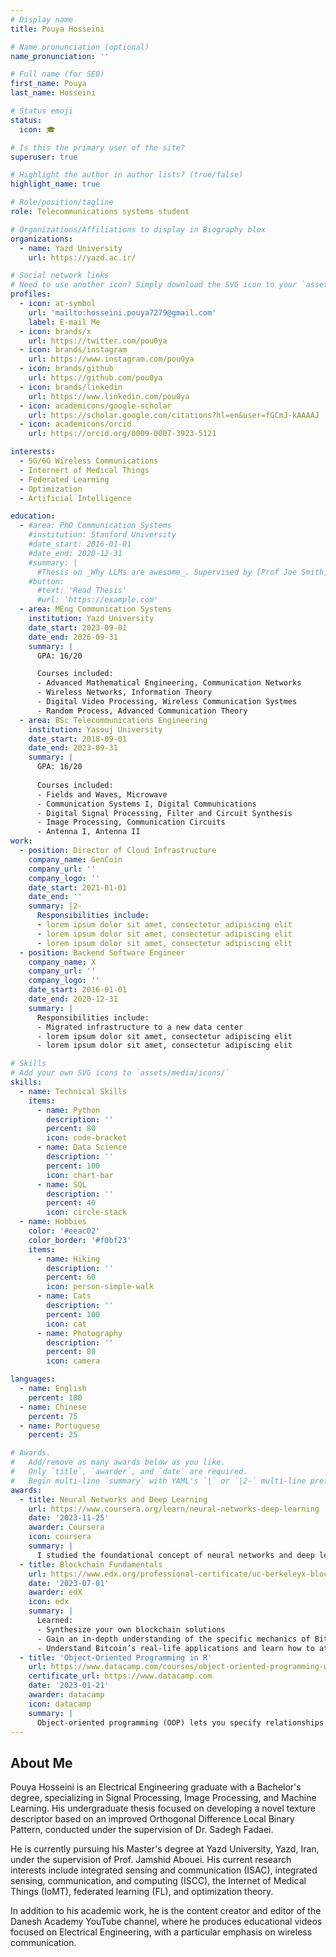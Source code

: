 ```yaml
---
# Display name
title: Pouya Hosseini

# Name pronunciation (optional)
name_pronunciation: ''

# Full name (for SEO)
first_name: Pouya
last_name: Hosseini

# Status emoji
status:
  icon: 🎓

# Is this the primary user of the site?
superuser: true

# Highlight the author in author lists? (true/false)
highlight_name: true

# Role/position/tagline
role: Telecommunications systems student

# Organizations/Affiliations to display in Biography blox
organizations:
  - name: Yazd University
    url: https://yazd.ac.ir/

# Social network links
# Need to use another icon? Simply download the SVG icon to your `assets/media/icons/` folder.
profiles:
  - icon: at-symbol
    url: 'mailto:hosseini.pouya7279@gmail.com'
    label: E-mail Me
  - icon: brands/x
    url: https://twitter.com/pou0ya
  - icon: brands/instagram
    url: https://www.instagram.com/pou0ya
  - icon: brands/github
    url: https://github.com/pou0ya
  - icon: brands/linkedin
    url: https://www.linkedin.com/pou0ya
  - icon: academicons/google-scholar
    url: https://scholar.google.com/citations?hl=en&user=fGCmJ-kAAAAJ
  - icon: academicons/orcid
    url: https://orcid.org/0009-0007-3923-5121

interests:
  - 5G/6G Wireless Communications
  - Internert of Medical Things
  - Federated Learning
  - Optimization
  - Artificial Intelligence

education:
  - #area: PhD Communication Systems
    #institution: Stanford University
    #date_start: 2016-01-01
    #date_end: 2020-12-31
    #summary: |
      #Thesis on _Why LLMs are awesome_. Supervised by [Prof Joe Smith](https://example.com). Presented papers at 5 IEEE conferences with the contributions being published in 2 Springer journals.
    #button:
      #text: 'Read Thesis'
      #url: 'https://example.com'
  - area: MEng Communication Systems
    institution: Yazd University
    date_start: 2023-09-01
    date_end: 2026-09-31
    summary: |
      GPA: 16/20

      Courses included:
      - Advanced Mathematical Engineering, Communication Networks
      - Wireless Networks, Information Theory
      - Digital Video Processing, Wireless Communication Systmes
      - Random Process, Advanced Communication Theory
  - area: BSc Telecommunications Engineering
    institution: Yasouj University
    date_start: 2018-09-01
    date_end: 2023-09-31
    summary: |
      GPA: 16/20
      
      Courses included:
      - Fields and Waves, Microwave
      - Communication Systems I, Digital Communications
      - Digital Signal Processing, Filter and Circuit Synthesis
      - Image Processing, Communication Circuits
      - Antenna I, Antenna II
work:
  - position: Director of Cloud Infrastructure
    company_name: GenCoin
    company_url: ''
    company_logo: ''
    date_start: 2021-01-01
    date_end: ''
    summary: |2-
      Responsibilities include:
      - lorem ipsum dolor sit amet, consectetur adipiscing elit
      - lorem ipsum dolor sit amet, consectetur adipiscing elit
      - lorem ipsum dolor sit amet, consectetur adipiscing elit
  - position: Backend Software Engineer
    company_name: X
    company_url: ''
    company_logo: ''
    date_start: 2016-01-01
    date_end: 2020-12-31
    summary: |
      Responsibilities include:
      - Migrated infrastructure to a new data center
      - lorem ipsum dolor sit amet, consectetur adipiscing elit
      - lorem ipsum dolor sit amet, consectetur adipiscing elit

# Skills
# Add your own SVG icons to `assets/media/icons/`
skills:
  - name: Technical Skills
    items:
      - name: Python
        description: ''
        percent: 80
        icon: code-bracket
      - name: Data Science
        description: ''
        percent: 100
        icon: chart-bar
      - name: SQL
        description: ''
        percent: 40
        icon: circle-stack
  - name: Hobbies
    color: '#eeac02'
    color_border: '#f0bf23'
    items:
      - name: Hiking
        description: ''
        percent: 60
        icon: person-simple-walk
      - name: Cats
        description: ''
        percent: 100
        icon: cat
      - name: Photography
        description: ''
        percent: 80
        icon: camera

languages:
  - name: English
    percent: 100
  - name: Chinese
    percent: 75
  - name: Portuguese
    percent: 25

# Awards.
#   Add/remove as many awards below as you like.
#   Only `title`, `awarder`, and `date` are required.
#   Begin multi-line `summary` with YAML's `|` or `|2-` multi-line prefix and indent 2 spaces below.
awards:
  - title: Neural Networks and Deep Learning
    url: https://www.coursera.org/learn/neural-networks-deep-learning
    date: '2023-11-25'
    awarder: Coursera
    icon: coursera
    summary: |
      I studied the foundational concept of neural networks and deep learning. By the end, I was familiar with the significant technological trends driving the rise of deep learning; build, train, and apply fully connected deep neural networks; implement efficient (vectorized) neural networks; identify key parameters in a neural network’s architecture; and apply deep learning to your own applications.
  - title: Blockchain Fundamentals
    url: https://www.edx.org/professional-certificate/uc-berkeleyx-blockchain-fundamentals
    date: '2023-07-01'
    awarder: edX
    icon: edx
    summary: |
      Learned:
      - Synthesize your own blockchain solutions
      - Gain an in-depth understanding of the specific mechanics of Bitcoin
      - Understand Bitcoin’s real-life applications and learn how to attack and destroy Bitcoin, Ethereum, smart contracts and Dapps, and alternatives to Bitcoin’s Proof-of-Work consensus algorithm
  - title: 'Object-Oriented Programming in R'
    url: https://www.datacamp.com/courses/object-oriented-programming-with-s3-and-r6-in-r
    certificate_url: https://www.datacamp.com
    date: '2023-01-21'
    awarder: datacamp
    icon: datacamp
    summary: |
      Object-oriented programming (OOP) lets you specify relationships between functions and the objects that they can act on, helping you manage complexity in your code. This is an intermediate level course, providing an introduction to OOP, using the S3 and R6 systems. S3 is a great day-to-day R programming tool that simplifies some of the functions that you write. R6 is especially useful for industry-specific analyses, working with web APIs, and building GUIs.
---
```


## About Me

Pouya Hosseini is an Electrical Engineering graduate with a Bachelor's degree, specializing in Signal Processing, Image Processing, and Machine Learning. His undergraduate thesis focused on developing a novel texture descriptor based on an improved Orthogonal Difference Local Binary Pattern, conducted under the supervision of Dr. Sadegh Fadaei.

He is currently pursuing his Master's degree at Yazd University, Yazd, Iran, under the supervision of Prof. Jamshid Abouei. His current research interests include integrated sensing and communication (ISAC), integrated sensing, communication, and computing (ISCC), the Internet of Medical Things (IoMT), federated learning (FL), and optimization theory.

In addition to his academic work, he is the content creator and editor of the Danesh Academy YouTube channel, where he produces educational videos focused on Electrical Engineering, with a particular emphasis on wireless communication.
